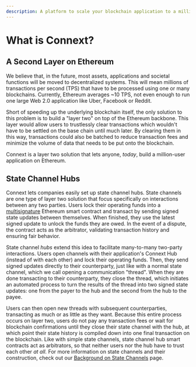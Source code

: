 ```yaml
---
description: A platform to scale your blockchain application to a million users.
---
```


# What is Connext?

## A Second Layer on Ethereum

We believe that, in the future, most assets, applications and societal functions will be moved to decentralized systems. This will mean millions of transactions per second \(TPS\) that have to be processed using one or many blockchains. Currently, Ethereum averages ~10 TPS, not even enough to run one large Web 2.0 application like Uber, Facebook or Reddit.

Short of speeding up the underlying blockchain itself, the only solution to this problem is to build a "layer two" on top of the Ethereum backbone. This layer would allow users to trustlessly clear transactions which wouldn't have to be settled on the base chain until much later. By clearing them in this way, transactions could also be batched to reduce transaction fees and minimize the volume of data that needs to be put onto the blockchain.

Connext is a layer two solution that lets anyone, _today_,  build a million-user application on Ethereum.

## State Channel Hubs

Connext lets companies easily set up state channel hubs. State channels are one type of layer two solution that focus specifically on interactions between any two parties. Users lock their operating funds into a [multisignature](https://en.bitcoin.it/wiki/Multisignature) Ethereum smart contract and transact by sending signed state updates between themselves. When finished, they use the latest signed update to unlock the funds they are owed. In the event of a dispute, the contract acts as the arbitrator, validating transaction history and ensuring fair behavior.

State channel _hubs_ extend this idea to facilitate many-to-many two-party interactions. Users open channels with their application's Connext Hub \(instead of with each other\) and lock their operating funds. Then, they send signed updates directly to their counterparty, just like with a normal state channel, which we call opening a communication "thread". When they are done transacting to their counterparty, they close the thread, which initiates an automated process to turn the results of the thread into two signed state updates: one from the payer to the hub and the second from the hub to the payee. 

Users can then open new threads with subsequent counterparties, transacting as much or as little as they want. Because this entire process occurs on layer two, users do not pay any transaction fees or wait for blockchain confirmations until they close their state channel with the hub, at which point their state history is compiled down into one final transaction on the blockchain. Like with simple state channels, state channel hub smart contracts act as arbitrators, so that neither users nor the hub have to trust each other _at all._ For more information on state channels and their construction, check out our [Background on State Channels](../background-on-state-channels.md) page.

